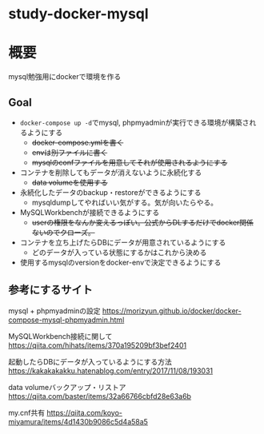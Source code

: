 # study-docker-mysql
# 概要
mysql勉強用にdockerで環境を作る

## Goal
- `docker-compose up -d`でmysql, phpmyadminが実行できる環境が構築されるようにする
    - ~~docker-compose.ymlを書く~~
    - ~~envは別ファイルに書く~~
    - ~~mysqlのconfファイルを用意してそれが使用されるようにする~~
- コンテナを削除してもデータが消えないように永続化する
    - ~~data volumeを使用する~~
- 永続化したデータのbackup・restoreができるようにする
    - mysqldumpしてやればいい気がする。気が向いたらやる。
- MySQLWorkbenchが接続できるようにする
    - ~~userの権限をなんか変えるっぽい。公式からDLするだけでdocker関係ないのでクローズ。~~
- コンテナを立ち上げたらDBにデータが用意されているようにする
    - どのデータが入っている状態にするかはこれから決める
- 使用するmysqlのversionをdocker-envで決定できるようにする

## 参考にするサイト
mysql + phpmyadminの設定
https://morizyun.github.io/docker/docker-compose-mysql-phpmyadmin.html

MySQLWorkbench接続に関して
https://qiita.com/hihats/items/370a195209bf3bef2401

起動したらDBにデータが入っているようにする方法
https://kakakakakku.hatenablog.com/entry/2017/11/08/193031

data volumeバックアップ・リストア
https://qiita.com/baster/items/32a66766cbfd28e63a6b

my.cnf共有
https://qiita.com/koyo-miyamura/items/4d1430b9086c5d4a58a5
